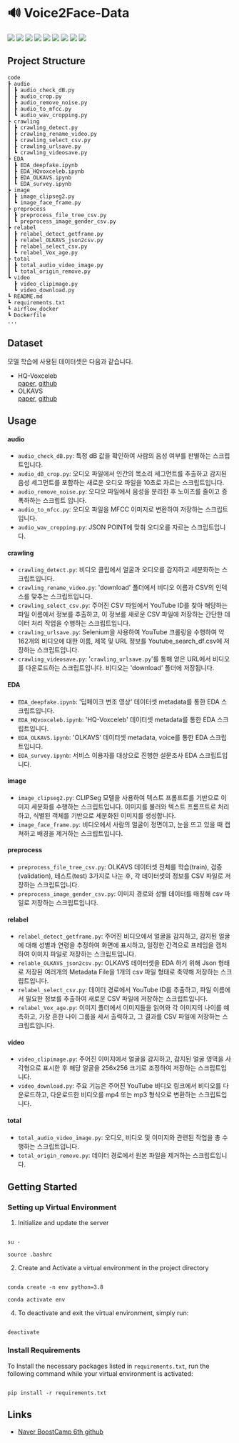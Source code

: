 
  

# 🔊 Voice2Face-Data

  

<img  src="https://img.shields.io/badge/Python-3776AB?style=for-the-badge&logo=Python&logoColor=white"> <img  src="https://img.shields.io/badge/opencv-5C3EE8?style=for-the-badge&logo=opencv&logoColor=white"> <img  src="https://img.shields.io/badge/git-F05032?style=for-the-badge&logo=git&logoColor=white"> <img  src="https://img.shields.io/badge/NCP-03C75A?style=for-the-badge&logo=Naver&logoColor=white"> <img  src="https://img.shields.io/badge/Linux-FCC624?style=for-the-badge&logo=Linux&logoColor=white"> <img  src="https://img.shields.io/badge/Selenium-43B02A?style=for-the-badge&logo=Selenium&logoColor=white"> <img  src="https://img.shields.io/badge/Numpy-013243?style=for-the-badge&logo=Numpy&logoColor=white"> <img  src="https://img.shields.io/badge/Pytorch-EE4C2C?style=for-the-badge&logo=Pytorch&logoColor=white"> <img  src="https://img.shields.io/badge/FFmpeg-007808?style=for-the-badge&logo=FFmpeg&logoColor=white">



## Project Structure

```
code
┣ audio
┃ ┣ audio_check_dB.py
┃ ┣ audio_crop.py
┃ ┣ audio_remove_noise.py
┃ ┣ audio_to_mfcc.py
┃ ┗ audio_wav_cropping.py
┣ crawling
┃ ┣ crawling_detect.py
┃ ┣ crawling_rename_video.py
┃ ┣ crawling_select_csv.py
┃ ┣ crawling_urlsave.py
┃ ┗ crawling_videosave.py
┣ EDA
┃ ┣ EDA_deepfake.ipynb
┃ ┣ EDA_HQvoxceleb.ipynb
┃ ┣ EDA_OLKAVS.ipynb
┃ ┗ EDA_survey.ipynb
┣ image
┃ ┣ image_clipseg2.py
┃ ┗ image_face_frame.py
┣ preprocess
┃ ┣ preprocess_file_tree_csv.py
┃ ┗ preprocess_image_gender_csv.py
┣ relabel
┃ ┣ relabel_detect_getframe.py
┃ ┣ relabel_OLKAVS_json2csv.py
┃ ┣ relabel_select_csv.py
┃ ┗ relabel_Vox_age.py
┣ total
┃ ┣ total_audio_video_image.py
┃ ┗ total_origin_remove.py
┗ video
  ┣ video_clipimage.py
  ┗ video_download.py
┗ README.md
┗ requirements.txt
┗ airflow_docker 
┗ Dockerfile
...
```
## Dataset 
모델 학습에 사용된 데이터셋은 다음과 같습니다. 
 - HQ-Voxceleb
 <br>[paper](https://arxiv.org/abs/2006.05888), [github](https://github.com/BAI-Yeqi/HQ-VoxCeleb)
 - OLKAVS
 <br>[paper](https://ieeexplore.ieee.org/document/10446901), [github](https://github.com/IIP-Sogang/olkavs-avspeech?tab=readme-ov-file)

## Usage

  

#### audio
 - `audio_check_dB.py`: 특정 dB 값을 확인하여 사람의 음성 여부를 판별하는 스크립트입니다.
 - `audio_dB_crop.py`: 오디오 파일에서 인간의 목소리 세그먼트를 추출하고 감지된 음성 세그먼트를 포함하는 새로운 오디오 파일을 10초로 자르는 스크립트입니다.
 - `audio_remove_noise.py`: 오디오 파일에서 음성을 분리한 후 노이즈를 줄이고 증폭하하는 스크립트 입니다.
 - `audio_to_mfcc.py`: 오디오 파일을 MFCC 이미지로 변환하여 저장하는 스크립트 입니다.
 - `audio_wav_cropping.py`: JSON POINT에 맞춰 오디오를 자르는 스크립트입니다.

#### crawling

 - `crawling_detect.py`: 비디오 클립에서 얼굴과 오디오를 감지하고 세분화하는 스크립트입니다.
 - `crawling_rename_video.py`: 'download' 폴더에서 비디오 이름과 CSV의 인덱스를 맞추는 스크립트입니다.
 - `crawling_select_csv.py`: 주어진 CSV 파일에서 YouTube ID를 찾아 해당하는 파일 이름에서 정보를 추출하고, 이 정보를 새로운 CSV 파일에 저장하는 간단한 데이터 처리 작업을 수행하는 스크립트입니다.
 - `crawling_urlsave.py`: Selenium을 사용하여 YouTube 크롤링을 수행하여 약 162개의 비디오에 대한 이름, 제목 및 URL 정보를 Youtube_search_df.csv에 저장하는 스크립트입니다.
 - `crawling_videosave.py`: '`crawling_urlsave.py`'를 통해 얻은 URL에서 비디오를 다운로드하는 스크립트입니다. 비디오는 'download' 폴더에 저장됩니다.

#### EDA 
 - `EDA_deepfake.ipynb`: '딥페이크 변조 영상' 데이터셋 metadata를 통한 EDA 스크립트입니다.
 - `EDA_HQvoxceleb.ipynb`: 'HQ-Voxceleb' 데이터셋 metadata를 통한 EDA 스크립트입니다.
 - `EDA_OLKAVS.ipynb`: 'OLKAVS' 데이터셋 metadata, voice를 통한 EDA 스크립트입니다.
 - `EDA_survey.ipynb`: 서비스 이용자를 대상으로 진행한 설문조사 EDA 스크립트입니다.

#### image

 - `image_clipseg2.py`: CLIPSeg 모델을 사용하여 텍스트 프롬프트를 기반으로 이미지 세분화를 수행하는 스크립트입니다. 이미지를 불러와 텍스트 프롬프트로 처리하고, 식별된 객체를 기반으로 세분화된 이미지를 생성합니다.
 - `image_face_frame.py`: 비디오에서 사람의 얼굴이 정면이고, 눈을 뜨고 있을 때 캡쳐하고 배경을 제거하는 스크립트입니다.


#### preprocess
 - `preprocess_file_tree_csv.py`: OLKAVS 데이터셋 전체를 학습(train), 검증(validation), 테스트(test) 3가지로 나눈 후, 각 데이터셋의 정보를 CSV 파일로 저장하는 스크립트입니다.
 - `preprocess_image_gender_csv.py`: 이미지 경로와 성별 데이터를 매칭해 csv 파일로 저장하는 스크립트입니다.

#### relabel

 - `relabel_detect_getframe.py`: 주어진 비디오에서 얼굴을 감지하고, 감지된 얼굴에 대해 성별과 연령을 추정하여 화면에 표시하고, 일정한 간격으로 프레임을 캡처하여 이미지 파일로 저장하는 스크립트입니다.
 - `relable_OLKAVS_json2csv.py`: OLKAVS 데이터셋을 EDA 하기 위해 Json 형태로 저장된 여러개의 Metadata File을 1개의 csv 파일 형태로 축약해 저장하는 스크립트입니다.
 - `relabel_select_csv.py`: 데이터 경로에서 YouTube ID를 추출하고, 파일 이름에서 필요한 정보를 추출하여 새로운 CSV 파일에 저장하는 스크립트입니다.
 - `relabel_Vox_age.py`: 이미지 폴더에서 이미지들을 읽어와 각 이미지의 나이를 예측하고, 가장 흔한 나이 그룹을 세서 출력하고, 그 결과를 CSV 파일에 저장하는 스크립트입니다.

#### video

 - `video_clipimage.py`: 주어진 이미지에서 얼굴을 감지하고, 감지된 얼굴 영역을 사각형으로 표시한 후 해당 얼굴을 256x256 크기로 조정하여 저장하는 스크립트입니다.
 - `video_download.py`: 주요 기능은 주어진 YouTube 비디오 링크에서 비디오를 다운로드하고, 다운로드한 비디오를 mp4 또는 mp3 형식으로 변환하는 스크립트입니다.

#### total
-   `total_audio_video_image.py`: 오디오, 비디오 및 이미지와 관련된 작업을 총 수행하는 스크립트입니다.
-   `total_origin_remove.py`: 데이터 경로에서 원본 파일을 제거하는 스크립트입니다.


  

## Getting Started

  
### Setting up Virtual Environment

  
1. Initialize and update the server

```

su -

source .bashrc

```

  

2. Create and Activate a virtual environment in the project directory

  

```

conda create -n env python=3.8

conda activate env

```

  

4. To deactivate and exit the virtual environment, simply run:

  

```

deactivate

```

  

### Install Requirements

  

To Install the necessary packages listed in `requirements.txt`, run the following command while your virtual environment is activated:

```

pip install -r requirements.txt

```

  
  
## Links
- [Naver BoostCamp 6th github](https://github.com/boostcampaitech6/level2-3-cv-finalproject-cv-08)